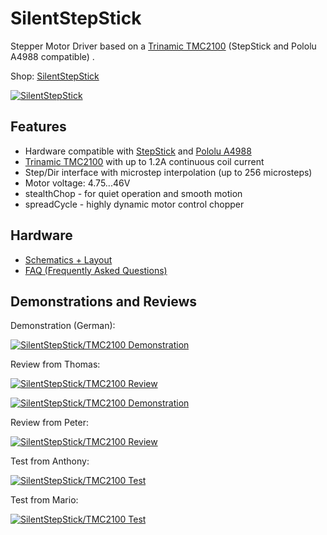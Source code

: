# SilentStepStick
Stepper Motor Driver based on a [Trinamic TMC2100](http://www.trinamic.com/products/integrated-circuits/stepper-power-driver/tmc2100) (StepStick and Pololu A4988 compatible) .

Shop: [SilentStepStick](http://www.watterott.com/en/SilentStepStick)

[![SilentStepStick](https://raw.github.com/watterott/SilentStepStick/master/pcb/SilentStepStick_v10.jpg)](http://www.watterott.com/en/SilentStepStick)


## Features
* Hardware compatible with [StepStick](http://reprap.org/wiki/StepStick) and [Pololu A4988](https://www.pololu.com/product/1182)
* [Trinamic TMC2100](http://www.trinamic.com/products/integrated-circuits/stepper-power-driver/tmc2100) with up to 1.2A continuous coil current
* Step/Dir interface with microstep interpolation (up to 256 microsteps)
* Motor voltage: 4.75...46V
* stealthChop - for quiet operation and smooth motion
* spreadCycle - highly dynamic motor control chopper


## Hardware
* [Schematics + Layout](https://github.com/watterott/SilentStepStick/tree/master/pcb)
* [FAQ (Frequently Asked Questions)](https://github.com/watterott/SilentStepStick/blob/master/docu/FAQ.md)


## Demonstrations and Reviews
Demonstration (German):

[![SilentStepStick/TMC2100 Demonstration](http://img.youtube.com/vi/0l-HlntFYOY/0.jpg)](https://www.youtube.com/watch?v=0l-HlntFYOY)

Review from Thomas:

[![SilentStepStick/TMC2100 Review](http://img.youtube.com/vi/g6Bxoqr8QlY/0.jpg)](https://www.youtube.com/watch?v=g6Bxoqr8QlY)

[![SilentStepStick/TMC2100 Demonstration](http://img.youtube.com/vi/mYuZqx8xwTg/0.jpg)](https://www.youtube.com/watch?v=mYuZqx8xwTg)

Review from Peter:

[![SilentStepStick/TMC2100 Review](http://img.youtube.com/vi/P3ebhi-vZRY/0.jpg)](https://www.youtube.com/watch?v=P3ebhi-vZRY)

Test from Anthony:

[![SilentStepStick/TMC2100 Test](http://img.youtube.com/vi/CZOV0BdgSiU/0.jpg)](https://www.youtube.com/watch?v=CZOV0BdgSiU)

Test from Mario:

[![SilentStepStick/TMC2100 Test](http://img.youtube.com/vi/mJmg0iRHX8s/0.jpg)](https://www.youtube.com/watch?v=mJmg0iRHX8s)
